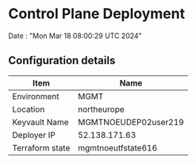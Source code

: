 # Control Plane Deployment #

Date : "Mon Mar 18 08:00:29 UTC 2024"

## Configuration details ##

| Item                    | Name                 |
| ----------------------- | -------------------- |
| Environment             | MGMT         |
| Location                | northeurope              |
| Keyvault Name           | MGMTNOEUDEP02user219                                |
| Deployer IP             | 52.138.171.63                                       |
| Terraform state         | mgmtnoeutfstate616                         |

